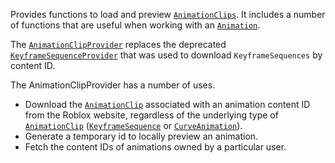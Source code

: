 Provides functions to load and preview [`AnimationClips`](https://create.roblox.com/docs/reference/engine/classes/AnimationClip).
It includes a number of functions that are useful when working with an
[`Animation`](https://create.roblox.com/docs/reference/engine/classes/Animation).

The [`AnimationClipProvider`](https://create.roblox.com/docs/reference/engine/classes/AnimationClipProvider) replaces the deprecated
[`KeyframeSequenceProvider`](https://create.roblox.com/docs/reference/engine/classes/KeyframeSequenceProvider) that was used to download `KeyframeSequences`
by content ID.

The AnimationClipProvider has a number of uses.

- Download the [`AnimationClip`](https://create.roblox.com/docs/reference/engine/classes/AnimationClip) associated with an animation content ID
from the Roblox website, regardless of the underlying type of
[`AnimationClip`](https://create.roblox.com/docs/reference/engine/classes/AnimationClip) ([`KeyframeSequence`](https://create.roblox.com/docs/reference/engine/classes/KeyframeSequence) or [`CurveAnimation`](https://create.roblox.com/docs/reference/engine/classes/CurveAnimation)).
- Generate a temporary id to locally preview an animation.
- Fetch the content IDs of animations owned by a particular user.